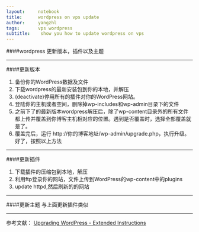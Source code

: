 ```yaml
---
layout:     notebook
title:      wordpress on vps update
author:     yangzhl
tags: 		vps wordpress 
subtitle:    show you how to update wordpress on vps
---
```


####wordpress 更新版本，插件以及主题
- - -
####更新版本
1. 备份你的WordPress数据及文件
2. 下载wordpress的最新安装包到你的本地，并解压
3. (deactivate)停用所有的插件对你的WordPress网站。
4. 登陆你的主机或者空间，删除掉wp-includes和wp-admin目录下的文件
5. 之前下了的最新版本wordpress解压后，除了wp-content目录外的所有文件都上传并覆盖到你博客主机相对应的位置。遇到是否覆盖时，选择全部覆盖就是了。
6. 覆盖完后，运行 http://你的博客地址/wp-admin/upgrade.php，执行升级。好了，按照以上方法


- - -
####更新插件
1. 下载插件的压缩包到本地，解压
2. 利用ftp登录你的网站，文件上传到WordPress的wp-content中的plugins
3. update httpd,然后刷新的的网站

- - -

####更新主题
与上面更新插件类似

- - -
参考文献：
[Upgrading WordPress - Extended Instructions](http://https://codex.wordpress.org/Upgrading_WordPress_-_Extended_Instructions)